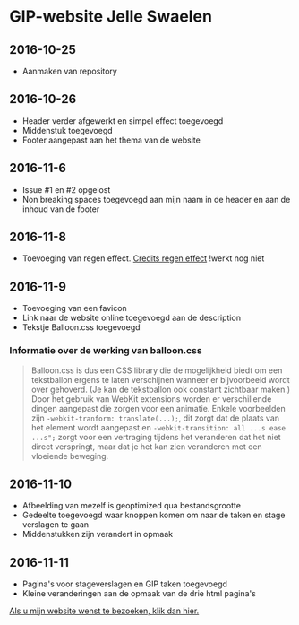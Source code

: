 # GIP-website Jelle Swaelen

## 2016-10-25

+ Aanmaken van repository

## 2016-10-26

+ Header verder afgewerkt en simpel effect toegevoegd
+ Middenstuk toegevoegd
+ Footer aangepast aan het thema van de website

## 2016-11-6

+ Issue  #1 en #2 opgelost
+ Non breaking spaces toegevoegd aan mijn naam in de header en aan de inhoud van de footer

## 2016-11-8

+ Toevoeging van regen effect. [Credits regen effect](https://codepen.io/alemesre/pen/hAxGg) !werkt nog niet

## 2016-11-9

+ Toevoeging van een favicon
+ Link naar de website online toegevoegd aan de description
+ Tekstje Balloon.css toegevoegd

### Informatie over de werking van balloon.css

> Balloon.css is dus een CSS library die de mogelijkheid biedt om een tekstballon ergens te laten verschijnen wanneer er bijvoorbeeld wordt over gehoverd. (Je kan de tekstballon ook constant zichtbaar maken.)
Door het gebruik van WebKit extensions worden er verschillende dingen aangepast die zorgen voor een animatie. Enkele voorbeelden zijn `-webkit-tranform: translate(...);`, dit zorgt dat de plaats van het element wordt aangepast en `-webkit-transition: all ...s ease ...s";` zorgt voor een vertraging tijdens het veranderen dat het niet direct verspringt, maar dat je het kan zien veranderen met een vloeiende beweging.

## 2016-11-10

+ Afbeelding van mezelf is geoptimized qua bestandsgrootte
+ Gedeelte toegevoegd waar knoppen komen om naar de taken en stage verslagen te gaan
+ Middenstukken zijn verandert in opmaak

## 2016-11-11

+ Pagina's voor stageverslagen en GIP taken toegevoegd
+ Kleine veranderingen aan de opmaak van de drie html pagina's

[Als u mijn website wenst te bezoeken, klik dan hier.](https://jelles-immalle.github.io)